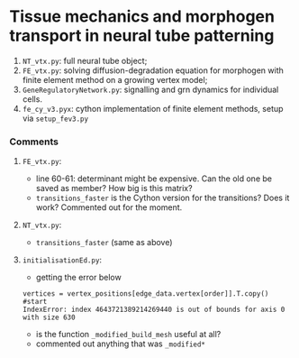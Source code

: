 # Tissue mechanics and morphogen transport in neural tube patterning

1. `NT_vtx.py`: full neural tube object;
2. `FE_vtx.py`: solving diffusion-degradation equation for morphogen with finite element method on a growing vertex model;
3. `GeneRegulatoryNetwork.py`: signalling and grn dynamics for individual cells.
4. `fe_cy_v3.pyx`: cython implementation of finite element methods, setup via `setup_fev3.py`


### Comments

1. `FE_vtx.py`:
	- line 60-61: determinant might be expensive. Can the old one be saved as member? How big is this matrix?
	- `transitions_faster` is the Cython version for the transitions? Does it work? Commented out for the moment.

2. `NT_vtx.py`:
	- `transitions_faster` (same as above)

3. `initialisationEd.py`:
	- getting the error below
	```
	vertices = vertex_positions[edge_data.vertex[order]].T.copy() #start 
	IndexError: index 4643721389214269440 is out of bounds for axis 0 with size 630
	```
	- is the function `_modified_build_mesh` useful at all?
	- commented out anything that was `_modified*`
	